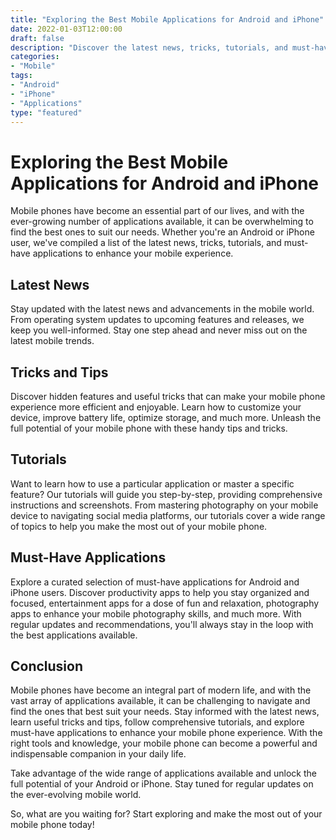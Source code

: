 ```yaml
--- 
title: "Exploring the Best Mobile Applications for Android and iPhone"
date: 2022-01-03T12:00:00
draft: false
description: "Discover the latest news, tricks, tutorials, and must-have applications for Android and iPhone users."
categories:
- "Mobile"
tags:
- "Android"
- "iPhone"
- "Applications"
type: "featured"
--- 
```


# Exploring the Best Mobile Applications for Android and iPhone

Mobile phones have become an essential part of our lives, and with the ever-growing number of applications available, it can be overwhelming to find the best ones to suit our needs. Whether you're an Android or iPhone user, we've compiled a list of the latest news, tricks, tutorials, and must-have applications to enhance your mobile experience.

## Latest News

Stay updated with the latest news and advancements in the mobile world. From operating system updates to upcoming features and releases, we keep you well-informed. Stay one step ahead and never miss out on the latest mobile trends.

## Tricks and Tips

Discover hidden features and useful tricks that can make your mobile phone experience more efficient and enjoyable. Learn how to customize your device, improve battery life, optimize storage, and much more. Unleash the full potential of your mobile phone with these handy tips and tricks.

## Tutorials

Want to learn how to use a particular application or master a specific feature? Our tutorials will guide you step-by-step, providing comprehensive instructions and screenshots. From mastering photography on your mobile device to navigating social media platforms, our tutorials cover a wide range of topics to help you make the most out of your mobile phone.

## Must-Have Applications

Explore a curated selection of must-have applications for Android and iPhone users. Discover productivity apps to help you stay organized and focused, entertainment apps for a dose of fun and relaxation, photography apps to enhance your mobile photography skills, and much more. With regular updates and recommendations, you'll always stay in the loop with the best applications available.

## Conclusion

Mobile phones have become an integral part of modern life, and with the vast array of applications available, it can be challenging to navigate and find the ones that best suit your needs. Stay informed with the latest news, learn useful tricks and tips, follow comprehensive tutorials, and explore must-have applications to enhance your mobile phone experience. With the right tools and knowledge, your mobile phone can become a powerful and indispensable companion in your daily life.

Take advantage of the wide range of applications available and unlock the full potential of your Android or iPhone. Stay tuned for regular updates on the ever-evolving mobile world.

So, what are you waiting for? Start exploring and make the most out of your mobile phone today!
